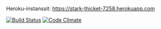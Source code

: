 Heroku-instanssit: 
https://stark-thicket-7258.herokuapp.com

[![Build Status](https://travis-ci.org/zesbr/ratebeer.png)](https://travis-ci.org/zesbr/ratebeer)
[![Code Climate](https://codeclimate.com/github/zesbr/ratebeer.png)](https://codeclimate.com/github/zesbr/ratebeer)

